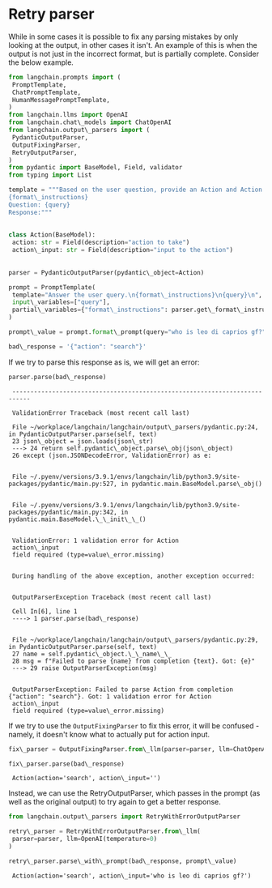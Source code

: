 # Retry parser

While in some cases it is possible to fix any parsing mistakes by only looking at the output, in other cases it isn't. An example of this is when the output is not just in the incorrect format, but is partially complete. Consider the below example.

```python
from langchain.prompts import (  
 PromptTemplate,  
 ChatPromptTemplate,  
 HumanMessagePromptTemplate,  
)  
from langchain.llms import OpenAI  
from langchain.chat\_models import ChatOpenAI  
from langchain.output\_parsers import (  
 PydanticOutputParser,  
 OutputFixingParser,  
 RetryOutputParser,  
)  
from pydantic import BaseModel, Field, validator  
from typing import List  

```

```python
template = """Based on the user question, provide an Action and Action Input for what step should be taken.  
{format\_instructions}  
Question: {query}  
Response:"""  
  
  
class Action(BaseModel):  
 action: str = Field(description="action to take")  
 action\_input: str = Field(description="input to the action")  
  
  
parser = PydanticOutputParser(pydantic\_object=Action)  

```

```python
prompt = PromptTemplate(  
 template="Answer the user query.\n{format\_instructions}\n{query}\n",  
 input\_variables=["query"],  
 partial\_variables={"format\_instructions": parser.get\_format\_instructions()},  
)  

```

```python
prompt\_value = prompt.format\_prompt(query="who is leo di caprios gf?")  

```

```python
bad\_response = '{"action": "search"}'  

```

If we try to parse this response as is, we will get an error:

```python
parser.parse(bad\_response)  

```

```text
 ---------------------------------------------------------------------------  
  
 ValidationError Traceback (most recent call last)  
  
 File ~/workplace/langchain/langchain/output\_parsers/pydantic.py:24, in PydanticOutputParser.parse(self, text)  
 23 json\_object = json.loads(json\_str)  
 ---> 24 return self.pydantic\_object.parse\_obj(json\_object)  
 26 except (json.JSONDecodeError, ValidationError) as e:  
  
  
 File ~/.pyenv/versions/3.9.1/envs/langchain/lib/python3.9/site-packages/pydantic/main.py:527, in pydantic.main.BaseModel.parse\_obj()  
  
  
 File ~/.pyenv/versions/3.9.1/envs/langchain/lib/python3.9/site-packages/pydantic/main.py:342, in pydantic.main.BaseModel.\_\_init\_\_()  
  
  
 ValidationError: 1 validation error for Action  
 action\_input  
 field required (type=value\_error.missing)  
  
   
 During handling of the above exception, another exception occurred:  
  
  
 OutputParserException Traceback (most recent call last)  
  
 Cell In[6], line 1  
 ----> 1 parser.parse(bad\_response)  
  
  
 File ~/workplace/langchain/langchain/output\_parsers/pydantic.py:29, in PydanticOutputParser.parse(self, text)  
 27 name = self.pydantic\_object.\_\_name\_\_  
 28 msg = f"Failed to parse {name} from completion {text}. Got: {e}"  
 ---> 29 raise OutputParserException(msg)  
  
  
 OutputParserException: Failed to parse Action from completion {"action": "search"}. Got: 1 validation error for Action  
 action\_input  
 field required (type=value\_error.missing)  

```

If we try to use the `OutputFixingParser` to fix this error, it will be confused - namely, it doesn't know what to actually put for action input.

```python
fix\_parser = OutputFixingParser.from\_llm(parser=parser, llm=ChatOpenAI())  

```

```python
fix\_parser.parse(bad\_response)  

```

```text
 Action(action='search', action\_input='')  

```

Instead, we can use the RetryOutputParser, which passes in the prompt (as well as the original output) to try again to get a better response.

```python
from langchain.output\_parsers import RetryWithErrorOutputParser  

```

```python
retry\_parser = RetryWithErrorOutputParser.from\_llm(  
 parser=parser, llm=OpenAI(temperature=0)  
)  

```

```python
retry\_parser.parse\_with\_prompt(bad\_response, prompt\_value)  

```

```text
 Action(action='search', action\_input='who is leo di caprios gf?')  

```

